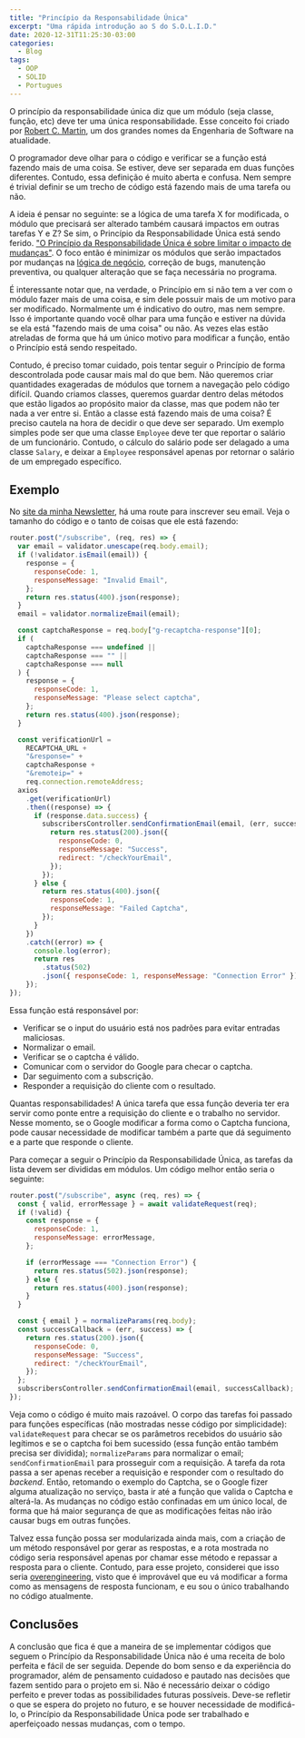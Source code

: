 ```yaml
---
title: "Princípio da Responsabilidade Única"
excerpt: "Uma rápida introdução ao S do S.O.L.I.D."
date: 2020-12-31T11:25:30-03:00
categories:
  - Blog
tags:
  - OOP
  - SOLID
  - Portugues
---
```


O princípio da responsabilidade única diz que um módulo (seja classe, função, etc) deve ter uma única responsabilidade. Esse conceito foi criado por [Robert C. Martin](https://blog.cleancoder.com/uncle-bob/2014/05/08/SingleReponsibilityPrinciple.html), um dos grandes nomes da Engenharia de Software na atualidade.

O programador deve olhar para o código e verificar se a função está fazendo mais de uma coisa. Se estiver, deve ser separada em duas funções diferentes. Contudo, essa definição é muito aberta e confusa. Nem sempre é trivial definir se um trecho de código está fazendo mais de uma tarefa ou não.

A ideia é pensar no seguinte: se a lógica de uma tarefa X for modificada, o módulo que precisará ser alterado também causará impactos em outras tarefas Y e Z? Se sim, o Princípio da Responsabilidade Única está sendo ferido. ["O Princípio da Responsabilidade Única é sobre limitar o impacto de mudanças"](https://hackernoon.com/you-dont-understand-the-single-responsibility-principle-abfdd005b137). O foco então é minimizar os módulos que serão impactados por mudanças na [lógica de negócio](https://robsoncastilho.com.br/2016/03/10/logica-de-negocio-vs-logica-de-aplicacao/), correção de bugs, manutenção preventiva, ou qualquer alteração que se faça necessária no programa.

É interessante notar que, na verdade, o Princípio em si não tem a ver com o módulo fazer mais de uma coisa, e sim dele possuir mais de um motivo para ser modificado. Normalmente um é indicativo do outro, mas nem sempre. Isso é importante quando você olhar para uma função e estiver na dúvida se ela está "fazendo mais de uma coisa" ou não. As vezes elas estão atreladas de forma que há um único motivo para modificar a função, então o Princípio está sendo respeitado.

Contudo, é preciso tomar cuidado, pois tentar seguir o Princípio de forma descontrolada pode causar mais mal do que bem. Não queremos criar quantidades exageradas de módulos que tornem a navegação pelo código difícil. Quando criamos classes, queremos guardar dentro delas métodos que estão ligados ao propósito maior da classe, mas que podem não ter nada a ver entre si. Então a classe está fazendo mais de uma coisa? É preciso cautela na hora de decidir o que deve ser separado. Um exemplo simples pode ser que uma classe `Employee` deve ter que reportar o salário de um funcionário. Contudo, o cálculo do salário pode ser delagado a uma classe `Salary`, e deixar a `Employee` responsável apenas por retornar o salário de um empregado específico.

## Exemplo

No [site da minha Newsletter](https://www.freegamesnewsletter.tech/), há uma route para inscrever seu email. Veja o tamanho do código e o tanto de coisas que ele está fazendo:

```javascript
router.post("/subscribe", (req, res) => {
  var email = validator.unescape(req.body.email);
  if (!validator.isEmail(email)) {
    response = {
      responseCode: 1,
      responseMessage: "Invalid Email",
    };
    return res.status(400).json(response);
  }
  email = validator.normalizeEmail(email);

  const captchaResponse = req.body["g-recaptcha-response"][0];
  if (
    captchaResponse === undefined ||
    captchaResponse === "" ||
    captchaResponse === null
  ) {
    response = {
      responseCode: 1,
      responseMessage: "Please select captcha",
    };
    return res.status(400).json(response);
  }

  const verificationUrl =
    RECAPTCHA_URL +
    "&response=" +
    captchaResponse +
    "&remoteip=" +
    req.connection.remoteAddress;
  axios
    .get(verificationUrl)
    .then((response) => {
      if (response.data.success) {
        subscribersController.sendConfirmationEmail(email, (err, success) => {
          return res.status(200).json({
            responseCode: 0,
            responseMessage: "Success",
            redirect: "/checkYourEmail",
          });
        });
      } else {
        return res.status(400).json({
          responseCode: 1,
          responseMessage: "Failed Captcha",
        });
      }
    })
    .catch((error) => {
      console.log(error);
      return res
        .status(502)
        .json({ responseCode: 1, responseMessage: "Connection Error" });
    });
});
```

Essa função está responsável por:

- Verificar se o input do usuário está nos padrões para evitar entradas maliciosas.
- Normalizar o email.
- Verificar se o captcha é válido.
- Comunicar com o servidor do Google para checar o captcha.
- Dar seguimento com a subscrição.
- Responder a requisição do cliente com o resultado.

Quantas responsabilidades! A única tarefa que essa função deveria ter era servir como ponte entre a requisição do cliente e o trabalho no servidor. Nesse momento, se o Google modificar a forma como o Captcha funciona, pode causar necessidade de modificar também a parte que dá seguimento e a parte que responde o cliente.

Para começar a seguir o Princípio da Responsabilidade Única, as tarefas da lista devem ser divididas em módulos. Um código melhor então seria o seguinte:

```javascript
router.post("/subscribe", async (req, res) => {
  const { valid, errorMessage } = await validateRequest(req);
  if (!valid) {
    const response = {
      responseCode: 1,
      responseMessage: errorMessage,
    };

    if (errorMessage === "Connection Error") {
      return res.status(502).json(response);
    } else {
      return res.status(400).json(response);
    }
  }

  const { email } = normalizeParams(req.body);
  const successCallback = (err, success) => {
    return res.status(200).json({
      responseCode: 0,
      responseMessage: "Success",
      redirect: "/checkYourEmail",
    });
  };
  subscribersController.sendConfirmationEmail(email, successCallback);
});
```

Veja como o código é muito mais razoável. O corpo das tarefas foi passado para funções específicas (não mostradas nesse código por simplicidade): `validateRequest` para checar se os parâmetros recebidos do usuário são legítimos e se o captcha foi bem sucessido (essa função então também precisa ser dividida); `normalizeParams` para normalizar o email; `sendConfirmationEmail` para prosseguir com a requisição. A tarefa da rota passa a ser apenas receber a requisição e responder com o resultado do _backend_. Então, retomando o exemplo do Captcha, se o Google fizer alguma atualização no serviço, basta ir até a função que valida o Captcha e alterá-la. As mudanças no código estão confinadas em um único local, de forma que há maior segurança de que as modificações feitas não irão causar bugs em outras funções.

Talvez essa função possa ser modularizada ainda mais, com a criação de um método responsável por gerar as respostas, e a rota mostrada no código seria responsável apenas por chamar esse método e repassar a resposta para o cliente. Contudo, para esse projeto, considerei que isso seria [overengineering](https://www.codesimplicity.com/post/what-is-overengineering/), visto que é improvável que eu vá modificar a forma como as mensagens de resposta funcionam, e eu sou o único trabalhando no código atualmente.

## Conclusões

A conclusão que fica é que a maneira de se implementar códigos que seguem o Princípio da Responsabilidade Única não é uma receita de bolo perfeita e fácil de ser seguida. Depende do bom senso e da experiência do programador, além de pensamento cuidadoso e pautado nas decisões que fazem sentido para o projeto em si. Não é necessário deixar o código perfeito e prever todas as possibilidades futuras possíveis. Deve-se refletir o que se espera do projeto no futuro, e se houver necessidade de modificá-lo, o Princípio da Responsabilidade Única pode ser trabalhado e aperfeiçoado nessas mudanças, com o tempo.
